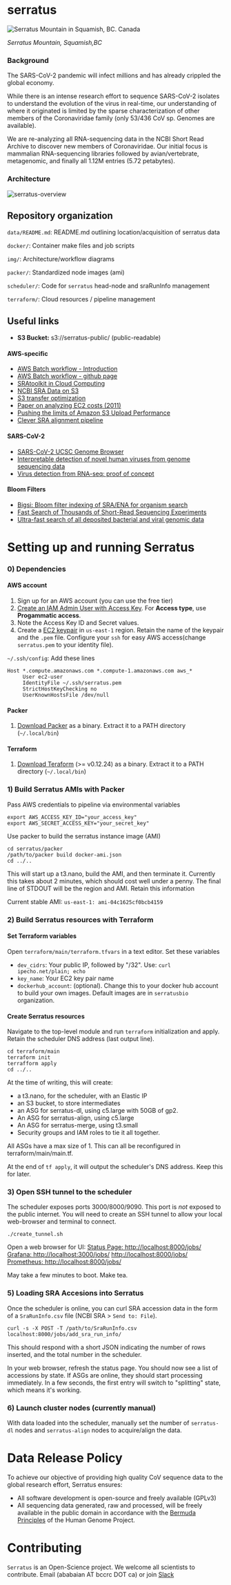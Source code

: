 # serratus
![Serratus Mountain in Squamish, BC. Canada](img/serratus_logo.png)

*Serratus Mountain, Squamish,BC*

### Background
The SARS-CoV-2 pandemic will infect millions and has already crippled the global economy. 

While there is an intense research effort to sequence SARS-CoV-2 isolates to understand the evolution of the virus in real-time, our understanding of where it originated is limited by the sparse characterization of other members of the Coronaviridae family (only 53/436 CoV sp. Genomes are available).
 
We are re-analyzing all RNA-sequencing data in the NCBI Short Read Archive to discover new members of Coronaviridae. Our initial focus is mammalian RNA-sequencing libraries followed by avian/vertebrate, metagenomic, and finally all 1.12M entries (5.72 petabytes).

### Architecture
![serratus-overview](img/serratus_overview.png)


## Repository organization

`data/README.md`: README.md outlining location/acquisition of serratus data

`docker/`: Container make files and job scripts

`img/`: Architecture/workflow diagrams

`packer/`: Standardized node images (ami)

`scheduler/`: Code for `serratus` head-node and sraRunInfo management

`terraform/`: Cloud resources / pipeline management


## Useful links
- **S3 Bucket:** s3://serratus-public/ (public-readable)

#### AWS-specific
- [AWS Batch workflow - Introduction](https://aws.amazon.com/blogs/compute/building-high-throughput-genomics-batch-workflows-on-aws-introduction-part-1-of-4/)
- [AWS Batch workflow - github page](https://github.com/aws-samples/aws-batch-genomics)
- [SRAtoolkit in Cloud Computing](https://www.ncbi.nlm.nih.gov/sra/docs/sra-cloud/)
- [NCBI SRA Data on S3](https://registry.opendata.aws/ncbi-sra/)
- [S3 transfer optimization](https://docs.aws.amazon.com/cli/latest/topic/s3-config.html)
- [Paper on analyzing EC2 costs (2011)](https://journals.plos.org/plosone/article?id=10.1371/journal.pone.0026624)
- [Pushing the limits of Amazon S3 Upload Performance](https://improve.dk/pushing-the-limits-of-amazon-s3-upload-performance/)
- [Clever SRA alignment pipeline](https://github.com/FredHutch/sra-pipeline
)

#### SARS-CoV-2
- [SARS-CoV-2 UCSC Genome Browser](https://genome.ucsc.edu/cgi-bin/hgTracks?db=wuhCor1)
- [Interpretable detection of novel human viruses from genome sequencing data](https://www.biorxiv.org/content/10.1101/2020.01.29.925354v3.full.pdf)
- [Virus detection from RNA-seq: proof of concept](https://www.ncbi.nlm.nih.gov/pubmed/21603639)

#### Bloom Filters
- [Bigsi: Bloom filter indexing of SRA/ENA for organism search](https://github.com/phelimb/bigsi)
- [Fast Search of Thousands of Short-Read Sequencing Experiments](https://www.ncbi.nlm.nih.gov/pmc/articles/PMC4804353/)
- [Ultra-fast search of all deposited bacterial and viral genomic data](https://www.ncbi.nlm.nih.gov/pmc/articles/PMC6420049/)


# Setting up and running Serratus

### 0) Dependencies

#### AWS account

1. Sign up for an AWS account (you can use the free tier)
2. [Create an IAM Admin User with Access Key](https://docs.aws.amazon.com/IAM/latest/UserGuide/getting-started_create-admin-group.html). For **Access type**, use **Progammatic access**.
3. Note the Access Key ID and Secret values.
4. Create a [EC2 keypair](https://docs.aws.amazon.com/AWSEC2/latest/UserGuide/ec2-key-pairs.html#having-ec2-create-your-key-pair) in `us-east-1` region. Retain the name of the keypair and the `.pem` file. Configure your `ssh` for easy AWS access(change `serratus.pem` to your identity file).

`~/.ssh/config`: Add these lines
```
Host *.compute.amazonaws.com *.compute-1.amazonaws.com aws_*
     User ec2-user
     IdentityFile ~/.ssh/serratus.pem
     StrictHostKeyChecking no
     UserKnownHostsFile /dev/null
```

#### Packer

1. [Download Packer](https://packer.io/downloads.html) as a binary. Extract it to a PATH directory (`~/.local/bin`)

#### Terraform

1. [Download Teraform](https://www.terraform.io/downloads.html) (>= v0.12.24) as a binary. Extract it to a PATH directory (`~/.local/bin`)

### 1) Build Serratus AMIs with Packer

Pass AWS credentials to pipeline via environmental variables
```
export AWS_ACCESS_KEY_ID="your_access_key"
export AWS_SECRET_ACCESS_KEY="your_secret_key"
```

Use packer to build the serratus instance image (AMI)
```
cd serratus/packer
/path/to/packer build docker-ami.json
cd ../..
```

This will start up a t3.nano, build the AMI, and then terminate it.  Currently this takes about 2 minutes, which should cost well under a penny. The final line of STDOUT will be the region and AMI. Retain this information

Current stable AMI: `us-east-1: ami-04c1625cf0bcb4159`

###  2) Build Serratus resources with Terraform

#### Set Terraform variables

Open `terraform/main/terraform.tfvars` in a text editor. Set these variables
 * `dev_cidrs`: Your public IP, followed by "/32". Use: `curl ipecho.net/plain; echo`
 * `key_name`: Your EC2 key pair name
 * `dockerhub_account`: (optional). Change this to your docker hub account to build your own images. Default images are in `serratusbio` organization.


#### Create Serratus resources

Navigate to the top-level module and run `terraform` initialization and apply. Retain the scheduler DNS address (last output line).

```
cd terraform/main
terraform init
terrafform apply
cd ../..
```
At the time of writing, this will create:

  * a t3.nano, for the scheduler, with an Elastic IP
  * an S3 bucket, to store intermediates
  * an ASG for serratus-dl, using c5.large with 50GB of gp2.
  * An ASG for serratus-align, using c5.large
  * An ASG for serratus-merge, using t3.small
  * Security groups and IAM roles to tie it all together.

All ASGs have a max size of 1.  This can all be reconfigured in terraform/main/main.tf.

At the end of `tf apply`, it will output the scheduler's DNS address.  Keep this for later.

### 3) Open SSH tunnel to the scheduler

The scheduler exposes ports 3000/8000/9090.  This port is *not* exposed to the public internet. You will need to create an SSH tunnel to allow your local web-browser and terminal to connect.  

```
./create_tunnel.sh
```
Open a web browser for UI: [Status Page: http://localhost:8000/jobs/](http://localhost:8000/jobs/) [Grafana: http://localhost:3000/jobs/](http://localhost:8000/jobs/) [http://localhost:8000/jobs/](http://localhost:3000) [Prometheus: http://localhost:8000/jobs/](http://localhost:9090)

May take a few minutes to boot. Make tea.

### 5) Loading SRA Accesions into Serratus

Once the scheduler is online, you can curl SRA accession data in the form of a `SraRunInfo.csv` file (NCBI SRA > `Send to: File`).

```
curl -s -X POST -T /path/to/SraRunInfo.csv localhost:8000/jobs/add_sra_run_info/
```

This should respond with a short JSON indicating the number of rows inserted, and the total number in the scheduler.

In your web browser, refresh the status page.  You should now see a list of accessions by state. If ASGs are online, they should start processing immediately.  In a few seconds, the first entry will switch to "splitting" state, which means it's working.

### 6) Launch cluster nodes (currently manual)

With data loaded into the scheduler, manually set the number of `serratus-dl` nodes and `serratus-align` nodes to acquire/align the data.

# Data Release Policy
To achieve our objective of providing high quality CoV sequence data to the global research effort, Serratus ensures:
- All software development is open-source and freely available (GPLv3)
- All sequencing data generated, raw and processed, will be freely available in the public domain in accordance with the [Bermuda Principles](https://en.wikipedia.org/wiki/Bermuda_Principles) of the Human Genome Project.

# Contributing
`Serratus` is an Open-Science project. We welcome all scientists to contribute.
Email (ababaian AT bccrc DOT ca) or join [Slack](https://join.slack.com/t/hackseq-rna/shared_invite/zt-cs2f4dy8-QZ92T8E1O_Lwrse18yXWEA)